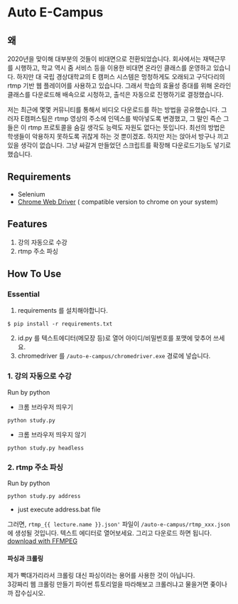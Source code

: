 # Auto E-Campus

## 왜
2020년을 맞이해 대부분의 것들이 비대면으로 전환되었습니다. 회사에서는 재택근무를 시행하고, 학교 역시 줌 서비스 등을 이용한 비대면 온라인 클래스를 운영하고 있습니다. 하지만 대 국립 경상대학교의 E 캠퍼스 시스템은 멍청하게도 오래되고 구닥다리의 rtmp 기반 웹 플레이어를 사용하고 있습니다. 그래서 학습의 효율성 증대를 위해 온라인 클래스를 다운로드해 배속으로 시청하고, 출석은 자동으로 진행하기로 결정했습니다.
  
저는 최근에 몇몇 커뮤니티를 통해서 비디오 다운로드를 하는 방법을 공유했습니다. 그러자 E캠퍼스팀은 rtmp 영상의 주소에 인덱스를 박아넣도록 변경했고, 그 말인 즉슨 그들은 이 rtmp 프로토콜을 숨길 생각도 능력도 자원도 없다는 뜻입니다. 최선의 방법은 학생들이 악용하지 못하도록 귀찮게 하는 것 뿐이겠죠. 하지만 저는 앉아서 방구나 끼고 있을 생각이 없습니다. 그냥 싸갈겨 만들었던 스크립트를 확장해 다운로드기능도 넣기로 했습니다.

## Requirements
- Selenium
- [Chrome Web Driver](https://chromedriver.chromium.org/downloads) ( compatible version to chrome on your system)

## Features  
1. 강의 자동으로 수강
2. rtmp 주소 파싱

## How To Use
### Essential
1. requirements  를 설치해야합니다.  
```
$ pip install -r requirements.txt
```
2. id.py 를 텍스트에디터(메모장 등)로 열어 아이디/비밀번호를 포맷에 맞추어 쓰세요.  
3. chromedriver 를 `/auto-e-campus/chromedriver.exe` 경로에 넣습니다.  

### 1. 강의 자동으로 수강
Run by python
- 크롬 브라우저 띄우기  

```
python study.py
```
- 크롬 브라우저 띄우지 않기  

```
python study.py headless
```
  
### 2. rtmp 주소 파싱
Run by python
```
python study.py address
```

- just execute address.bat file

그러면, `rtmp_{{ lecture.name }}.json'` 파일이  `/auto-e-campus/rtmp_xxx.json`  에 생성될 것입니다.
텍스트 에디터로 열어보세요. 그리고 다운로드 하면 됩니다. [download with FFMPEG](https://github.com/yoolisel/download-flow-player-rtmp)  


#### 파싱과 크롤링
제가 빡대가리라서 크롤링 대신 파싱이라는 용어를 사용한 것이 아닙니다.  
3강짜리 웹 크롤링 만들기 파이썬 튜토리얼을 따라해보고 크롤러냐고 물을거면 좆이나 까 잡수십시오.  
